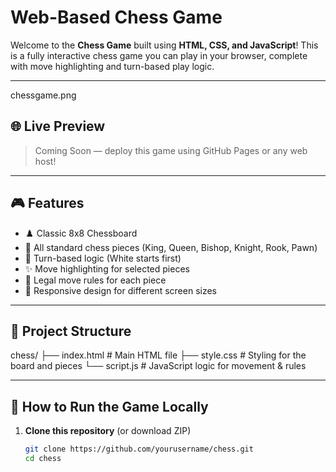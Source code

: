 # Web-Based Chess Game

Welcome to the **Chess Game** built using **HTML, CSS, and JavaScript**! This is a fully interactive chess game you can play in your browser, complete with move highlighting and turn-based play logic.

---
chessgame.png

## 🌐 Live Preview

> Coming Soon — deploy this game using GitHub Pages or any web host!

---

## 🎮 Features

- ♟️ Classic 8x8 Chessboard
- 👑 All standard chess pieces (King, Queen, Bishop, Knight, Rook, Pawn)
- 🔁 Turn-based logic (White starts first)
- ✨ Move highlighting for selected pieces
- 🚫 Legal move rules for each piece
- 📱 Responsive design for different screen sizes

---

## 📂 Project Structure

chess/
├── index.html # Main HTML file
├── style.css # Styling for the board and pieces
└── script.js # JavaScript logic for movement & rules


---

## 🚀 How to Run the Game Locally

1. **Clone this repository** (or download ZIP)
   ```bash
   git clone https://github.com/yourusername/chess.git
   cd chess
